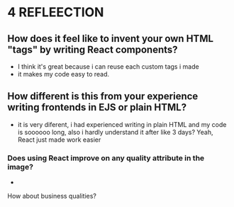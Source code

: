 # 4 REFLEECTION

## How does it feel like to invent your own HTML "tags" by writing React components?
  - I think it's great because i can reuse each custom tags i made
  - it makes my code easy to read. 
## How different is this from your experience writing frontends in EJS or plain HTML? 
  - it is very diferent, i had experienced writing in plain HTML and my code is soooooo long, also i hardly understand it after like 3 days? Yeah, React just made work easier
### Does using React improve on any quality attribute in the image? 
  -
How about business qualities?

